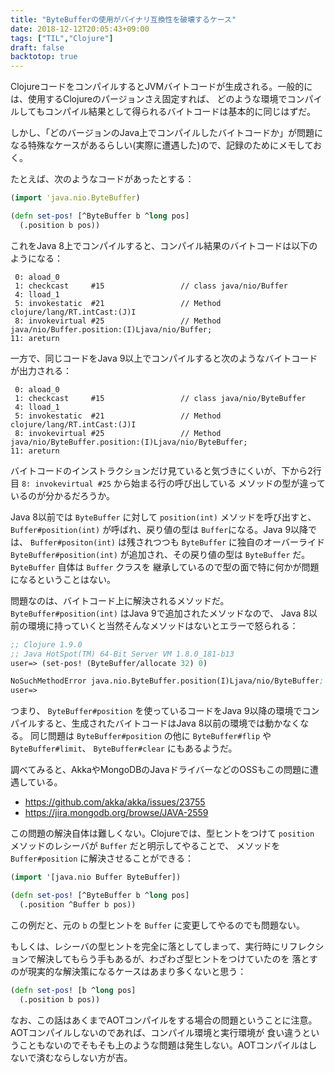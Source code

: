 ```yaml
---
title: "ByteBufferの使用がバイナリ互換性を破壊するケース"
date: 2018-12-12T20:05:43+09:00
tags: ["TIL","Clojure"]
draft: false
backtotop: true
---
```


ClojureコードをコンパイルするとJVMバイトコードが生成される。一般的には、使用するClojureのパージョンさえ固定すれば、
どのような環境でコンパイルしてもコンパイル結果として得られるバイトコードは基本的に同じはずだ。

しかし、「どのバージョンのJava上でコンパイルしたバイトコードか」が問題になる特殊なケースがあるらしい(実際に遭遇した)ので、記録のためにメモしておく。

<!--more-->

たとえば、次のようなコードがあったとする：

```clj
(import 'java.nio.ByteBuffer)

(defn set-pos! [^ByteBuffer b ^long pos]
  (.position b pos))
```

これをJava 8上でコンパイルすると、コンパイル結果のバイトコードは以下のようになる：

```
 0: aload_0
 1: checkcast     #15                 // class java/nio/Buffer
 4: lload_1
 5: invokestatic  #21                 // Method clojure/lang/RT.intCast:(J)I
 8: invokevirtual #25                 // Method java/nio/Buffer.position:(I)Ljava/nio/Buffer;
11: areturn
```

一方で、同じコードをJava 9以上でコンパイルすると次のようなバイトコードが出力される：

```
 0: aload_0
 1: checkcast     #15                 // class java/nio/ByteBuffer
 4: lload_1
 5: invokestatic  #21                 // Method clojure/lang/RT.intCast:(J)I
 8: invokevirtual #25                 // Method java/nio/ByteBuffer.position:(I)Ljava/nio/ByteBuffer;
11: areturn                                        
```

バイトコードのインストラクションだけ見ていると気づきにくいが、下から2行目 `8: invokevirtual #25` から始まる行の呼び出している
メソッドの型が違っているのが分かるだろうか。

Java 8以前では `ByteBuffer` に対して `position(int)` メソッドを呼び出すと、`Buffer#position(int)` が呼ばれ、戻り値の型は
`Buffer`になる。Java 9以降では、 `Buffer#positon(int)` は残されつつも `ByteBuffer` に独自のオーバーライド
`ByteBuffer#position(int)` が追加され、その戻り値の型は `ByteBuffer` だ。 `ByteBuffer` 自体は `Buffer` クラスを
継承しているので型の面で特に何かが問題になるということはない。

問題なのは、バイトコード上に解決されるメソッドだ。 `ByteBuffer#position(int)` はJava 9で追加されたメソッドなので、
Java 8以前の環境に持っていくと当然そんなメソッドはないとエラーで怒られる：

```clj
;; Clojure 1.9.0
;; Java HotSpot(TM) 64-Bit Server VM 1.8.0_181-b13
user=> (set-pos! (ByteBuffer/allocate 32) 0)

NoSuchMethodError java.nio.ByteBuffer.position(I)Ljava/nio/ByteBuffer;  bytebuffer-repro.core/set-pos! (core.clj:5)
user=>
```

つまり、 `ByteBuffer#position` を使っているコードをJava 9以降の環境でコンパイルすると、生成されたバイトコードはJava 8以前の環境では動かなくなる。
同じ問題は `ByteBuffer#position` の他に `ByteBuffer#flip` や `ByteBuffer#limit`、 `ByteBuffer#clear` にもあるようだ。

調べてみると、AkkaやMongoDBのJavaドライバーなどのOSSもこの問題に遭遇している。

- https://github.com/akka/akka/issues/23755
- https://jira.mongodb.org/browse/JAVA-2559

この問題の解決自体は難しくない。Clojureでは、型ヒントをつけて `position` メソッドのレシーバが `Buffer` だと明示してやることで、
メソッドを `Buffer#position` に解決させることができる：

```clj
(import '[java.nio Buffer ByteBuffer])

(defn set-pos! [^ByteBuffer b ^long pos]
  (.position ^Buffer b pos))
```

この例だと、元の `b` の型ヒントを `Buffer` に変更してやるのでも問題ない。

もしくは、レシーバの型ヒントを完全に落としてしまって、実行時にリフレクションで解決してもらう手もあるが、わざわざ型ヒントをつけていたのを
落とすのが現実的な解決策になるケースはあまり多くないと思う：

```clj
(defn set-pos! [b ^long pos]
  (.position b pos))
```

なお、この話はあくまでAOTコンパイルをする場合の問題ということに注意。AOTコンパイルしないのであれば、コンパイル環境と実行環境が
食い違うということもないのでそもそも上のような問題は発生しない。AOTコンパイルはしないで済むならしない方が吉。
